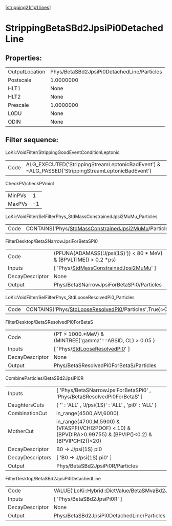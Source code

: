 [[stripping21r1p1 lines]](./stripping21r1p1-index)

# StrippingBetaSBd2JpsiPi0DetachedLine

## Properties:

|                |                                            |
|----------------|--------------------------------------------|
| OutputLocation | Phys/BetaSBd2JpsiPi0DetachedLine/Particles |
| Postscale      | 1.0000000                                  |
| HLT1           | None                                       |
| HLT2           | None                                       |
| Prescale       | 1.0000000                                  |
| L0DU           | None                                       |
| ODIN           | None                                       |

## Filter sequence:

LoKi::VoidFilter/StrippingGoodEventConditionLeptonic

|      |                                                                                                  |
|------|--------------------------------------------------------------------------------------------------|
| Code | ALG_EXECUTED('StrippingStreamLeptonicBadEvent') & ~ALG_PASSED('StrippingStreamLeptonicBadEvent') |

CheckPV/checkPVmin1

|        |     |
|--------|-----|
| MinPVs | 1   |
| MaxPVs | -1  |

LoKi::VoidFilter/SelFilterPhys_StdMassConstrainedJpsi2MuMu_Particles

|      |                                                                                                                                 |
|------|---------------------------------------------------------------------------------------------------------------------------------|
| Code | CONTAINS('Phys/[StdMassConstrainedJpsi2MuMu](./stripping21r1p1-commonparticles-stdmassconstrainedjpsi2mumu)/Particles',True)\>0 |

FilterDesktop/BetaSNarrowJpsiForBetaSPi0

|                 |                                                                                                           |
|-----------------|-----------------------------------------------------------------------------------------------------------|
| Code            | (PFUNA(ADAMASS('J/psi(1S)')) \< 80 \* MeV) & (BPVLTIME() \> 0.2 \*ps)                                     |
| Inputs          | [ 'Phys/[StdMassConstrainedJpsi2MuMu](./stripping21r1p1-commonparticles-stdmassconstrainedjpsi2mumu)' ] |
| DecayDescriptor | None                                                                                                      |
| Output          | Phys/BetaSNarrowJpsiForBetaSPi0/Particles                                                                 |

LoKi::VoidFilter/SelFilterPhys_StdLooseResolvedPi0_Particles

|      |                                                                                                                 |
|------|-----------------------------------------------------------------------------------------------------------------|
| Code | CONTAINS('Phys/[StdLooseResolvedPi0](./stripping21r1p1-commonparticles-stdlooseresolvedpi0)/Particles',True)\>0 |

FilterDesktop/BetaSResolvedPi0ForBetaS

|                 |                                                                                           |
|-----------------|-------------------------------------------------------------------------------------------|
| Code            | (PT \> 1000.\*MeV) & (MINTREE('gamma'==ABSID, CL) \> 0.05 )                               |
| Inputs          | [ 'Phys/[StdLooseResolvedPi0](./stripping21r1p1-commonparticles-stdlooseresolvedpi0)' ] |
| DecayDescriptor | None                                                                                      |
| Output          | Phys/BetaSResolvedPi0ForBetaS/Particles                                                   |

CombineParticles/BetaSBd2JpsiPi0R

|                  |                                                                                                             |
|------------------|-------------------------------------------------------------------------------------------------------------|
| Inputs           | [ 'Phys/BetaSNarrowJpsiForBetaSPi0' , 'Phys/BetaSResolvedPi0ForBetaS' ]                                   |
| DaughtersCuts    | { '' : 'ALL' , 'J/psi(1S)' : 'ALL' , 'pi0' : 'ALL' }                                                        |
| CombinationCut   | in_range(4500,AM,6000)                                                                                      |
| MotherCut        | in_range(4700,M,5900) & (VFASPF(VCHI2PDOF) \< 10) & (BPVDIRA\>0.99755) & (BPVIP()\<0.2) & (BPVIPCHI2()\<20) |
| DecayDescriptor  | B0 -\> J/psi(1S) pi0                                                                                        |
| DecayDescriptors | [ 'B0 -\> J/psi(1S) pi0' ]                                                                                |
| Output           | Phys/BetaSBd2JpsiPi0R/Particles                                                                             |

FilterDesktop/BetaSBd2JpsiPi0DetachedLine

|                 |                                                           |
|-----------------|-----------------------------------------------------------|
| Code            | VALUE('LoKi::Hybrid::DictValue/BetaSMvaBd2JpsiPi0')\>-0.4 |
| Inputs          | [ 'Phys/BetaSBd2JpsiPi0R' ]                             |
| DecayDescriptor | None                                                      |
| Output          | Phys/BetaSBd2JpsiPi0DetachedLine/Particles                |
